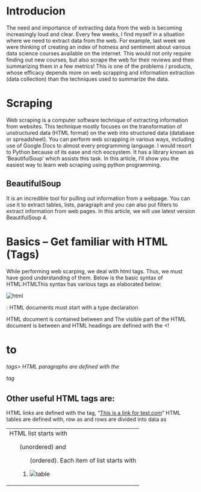 # Introducion
The need and importance of extracting data from the web is becoming increasingly loud and clear. Every few weeks, I find myself in a situation where we need to extract data from the web. For example, last week we were thinking of creating an index of hotness and sentiment about various data science courses available on the internet. This would not only require finding out new courses, but also scrape the web for their reviews and then summarizing them in a few metrics! This is one of the problems / products, whose efficacy depends more on web scrapping and information extraction (data collection) than the techniques used to summarize the data.

# Scraping
Web scraping is a computer software technique of extracting information from websites. This technique mostly focuses on the transformation of unstructured data (HTML format) on the web into structured data (database or spreadsheet).
You can perform web scrapping in various ways, including use of Google Docs to almost every programming language. I would resort to Python because of its ease and rich eocsystem. It has a library known as ‘BeautifulSoup’ which assists this task. In this article, I’ll show you the easiest way to learn web scraping using python programming.

## BeautifulSoup
 It is an incredible tool for pulling out information from a webpage. You can use it to extract tables, lists, paragraph and you can also put filters to extract information from web pages. In this article, we will use latest version BeautifulSoup 4.
 
 # Basics – Get familiar with HTML (Tags)
 While performing web scarping, we deal with html tags. Thus, we must have good understanding of them.  Below is the basic syntax of HTML:HTMLThis syntax has various tags as elaborated below:

![html](https://user-images.githubusercontent.com/23000971/33509613-1dc5768a-d729-11e7-8e13-4d8845566bd0.png)

<!DOCTYPE html> : HTML documents must start with a type declaration
HTML document is contained between <html> and </html>
The visible part of the HTML document is between <body> and </body>
HTML headings are defined with the <!<h1> to <h6> tags>
HTML paragraphs are defined with the <p> tag
  
## Other useful HTML tags are:

HTML links are defined with the <a> tag, “<a href=“http://www.test.com”>This is a link for test.com</a>”
HTML tables are defined with<Table>, row as <tr> and rows are divided into data as <td>
HTML list starts with <ul> (unordered) and <ol> (ordered). Each item of list starts with <li>

![table](https://user-images.githubusercontent.com/23000971/33509615-1df17280-d729-11e7-9876-5c3c75c7285d.png)

